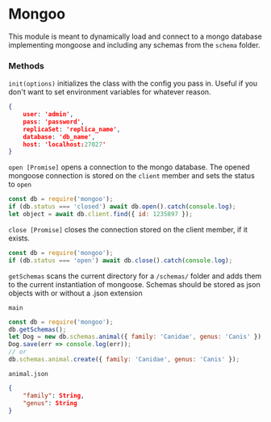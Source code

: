 # Mongoo

This module is meant to dynamically load and connect to a mongo database implementing mongoose and including any schemas from the `schema` folder.

### Methods

`init(options)` initializes the class with the config you pass in. Useful if you don't want to set environment variables for whatever reason.

```json
{
    user: 'admin',
	pass: 'password',
	replicaSet: 'replica_name',
	database: 'db_name',
	host: 'localhost:27027'
}
```

`open [Promise]` opens a connection to the mongo database. The opened mongoose connection is stored on the `client` member and sets the status to `open`

```javascript
const db = require('mongoo');
if (db.status === 'closed') await db.open().catch(console.log);
let object = await db.client.find({ id: 1235897 });
```

`close [Promise]` closes the connection stored on the client member, if it exists.

```javascript
const db = require('mongoo');
if (db.status === 'open') await db.close().catch(console.log);
```

`getSchemas` scans the current directory for a `/schemas/` folder and adds them to the current instantiation of mongoose. Schemas should be stored as json objects with or without a .json extension

`main`

```javascript
const db = require('mongoo');
db.getSchemas();
let Dog = new db.schemas.animal({ family: 'Canidae', genus: 'Canis' });
Dog.save(err => console.log(err));
// or
db.schemas.animal.create({ family: 'Canidae', genus: 'Canis' });
```

`animal.json`

```json
{
    "family": String,
	"genus": String
}
```


